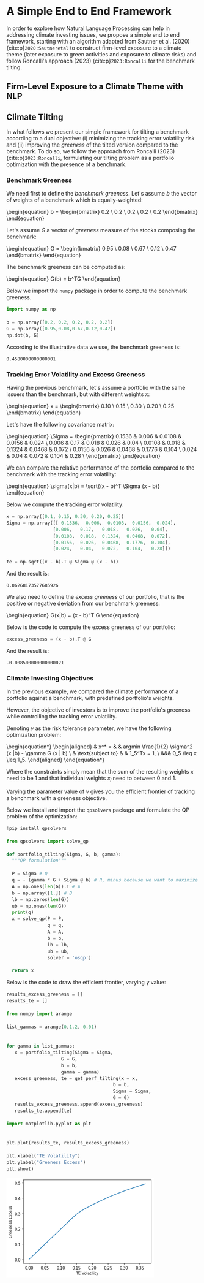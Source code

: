 # A Simple End to End Framework

In order to explore how Natural Language Processing can help in addressing climate investing issues, we propose a simple end to end framework, starting with an algorithm adapted from Sautner et al. (2020) {cite:p}`2020:Sautneretal` to construct firm-level exposure to a climate theme (later exposure to green activities and exposure to climate risks) and follow Roncalli's approach (2023) {cite:p}`2023:Roncalli` for the benchmark tilting.

## Firm-Level Exposure to a Climate Theme with NLP


## Climate Tilting 

In what follows we present our simple framework for tilting a benchmark according to a dual objective: (i) minimizing the tracking error volatility risk and (ii) improving the *greeness* of the tilted version compared to the benchmark. To do so, we follow the approach from Roncalli (2023) {cite:p}`2023:Roncalli`, formulating our tilting problem as a portfolio optimization with the presence of a benchmark.

### Benchmark Greeness

We need first to define the *benchmark greeness*.
Let's assume $b$ the vector of weights of a benchmark which is equally-weighted:

\begin{equation}
b = \begin{bmatrix}
           0.2 \\
           0.2 \\
           0.2 \\
           0.2 \\
           0.2
         \end{bmatrix}
\end{equation}

Let's assume $G$ a vector of *greeness* measure of the stocks composing the benchmark:

\begin{equation}
G = \begin{bmatrix}
           0.95 \\
           0.08 \\
           0.67 \\
           0.12 \\
           0.47
         \end{bmatrix}
\end{equation}

The benchmark greeness can be computed as:

\begin{equation}
G(b) = b^TG
\end{equation}

Below we import the `numpy` package in order to compute the benchmark greeness.
```python
import numpy as np

b = np.array([0.2, 0.2, 0.2, 0.2, 0.2])
G = np.array([0.95,0.08,0.67,0.12,0.47])
np.dot(b, G)
```

According to the illustrative data we use, the benchmark greeness is:
```
0.4580000000000001
```

### Tracking Error Volatility and Excess Greeness

Having the previous benchmark, let's assume a portfolio with the same issuers than the benchmark, but with different weights $x$:

\begin{equation}
x = \begin{bmatrix}
           0.10 \\
           0.15 \\
           0.30 \\
           0.20 \\
           0.25
         \end{bmatrix}
\end{equation}

Let's have the following covariance matrix:

\begin{equation}
\Sigma = 
\begin{pmatrix}
0.1536 & 0.006 & 0.0108 & 0.0156 & 0.024 \\
0.006 & 0.17 & 0.018 & 0.026 & 0.04 \\
0.0108 & 0.018 & 0.1324 & 0.0468 & 0.072 \\
0.0156 & 0.026 & 0.0468 & 0.1776 & 0.104 \\
0.024 & 0.04 & 0.072 & 0.104 & 0.28 \\
\end{pmatrix}
\end{equation}

We can compare the relative performance of the portfolio compared to the benchmark with the tracking error volatility:

\begin{equation}
\sigma(x|b) = \sqrt{(x - b)^T \Sigma (x - b)}
\end{equation}

Below we compute the tracking error volatility:
```python
x = np.array([0.1, 0.15, 0.30, 0.20, 0.25])
Sigma = np.array([[ 0.1536,  0.006,  0.0108,  0.0156,  0.024],
                 [0.006,   0.17,   0.018,   0.026,   0.04],
                 [0.0108,  0.018,  0.1324,  0.0468,  0.072],
                 [0.0156,  0.026,  0.0468,  0.1776,  0.104],
                 [0.024,   0.04,   0.072,   0.104,   0.28]])

te = np.sqrt((x - b).T @ Sigma @ (x - b))
```
And the result is:
```
0.06268173577685926
```

We also need to define the *excess greeness* of our portfolio, that is the positive or negative deviation from our benchmark greeness:

\begin{equation}
G(x|b) = (x - b)^T G
\end{equation}

Below is the code to compute the excess greeness of our portfolio:
```python
excess_greeness = (x - b).T @ G
```

And the result is:
```
-0.008500000000000021
```

### Climate Investing Objectives

In the previous example, we compared the climate performance of a portfolio against a benchmark, with predefined portfolio's weights.

However, the objective of investors is to improve the portfolio's greeness while controlling the tracking error volatility.

Denoting $\gamma$ as the risk tolerance parameter, we have the following optimization problem:

\begin{equation*}
\begin{aligned}
& x^* = 
& & argmin \frac{1}{2} \sigma^2 (x |b) - \gamma G (x | b) \\
& \text{subject to}
& & 1_5^Tx = 1, \\
&&& 0_5 \leq x \leq 1_5.
\end{aligned}
\end{equation*}

Where the constraints simply mean that the sum of the resulting weights $x$ need to be 1 and that individual weights $x_i$ need to between 0 and 1.

Varying the parameter value of $\gamma$ gives you the efficient frontier of tracking a benchmark with a greeness objective.

Below we install and import the `qpsolvers` package and formulate the QP problem of the optimization:

```python
!pip install qpsolvers 

from qpsolvers import solve_qp

def portfolio_tilting(Sigma, G, b, gamma):
  """QP formulation"""
  
  P = Sigma # Q 
  q = - (gamma * G + Sigma @ b) # R, minus because we want to maximize it!
  A = np.ones(len(G)).T # A
  b = np.array([1.]) # B
  lb = np.zeros(len(G))
  ub = np.ones(len(G))
  print(q)
  x = solve_qp(P = P,
               q = q,
               A = A, 
               b = b,
               lb = lb,
               ub = ub,
               solver = 'osqp')
  
  return x

```

Below is the code to draw the efficient frontier, varying $\gamma$ value:

```python
results_excess_greeness = []
results_te = []

from numpy import arange

list_gammas = arange(0,1.2, 0.01)


for gamma in list_gammas:
   x = portfolio_tilting(Sigma = Sigma, 
                    G = G,
                    b = b,
                    gamma = gamma)
   excess_greeness, te = get_perf_tilting(x = x, 
                                       b = b, 
                                       Sigma = Sigma,
                                       G = G)
   results_excess_greeness.append(excess_greeness)
   results_te.append(te)

import matplotlib.pyplot as plt


plt.plot(results_te, results_excess_greeness)

plt.xlabel("TE Volatility")
plt.ylabel("Greeness Excess")
plt.show()
```

![Efficient frontier](efficientfrontier.PNG)
